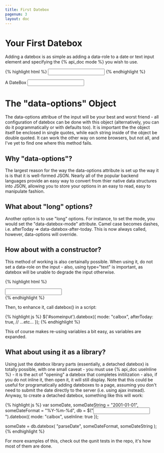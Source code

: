 ```yaml
---
title: First Datebox
pagenum: 3
layout: doc
---
```


# Your First Datebox

Adding a datebox is as simple as adding a data-role to a date or text input element
and specifying the {% api_doc mode %} you wish to use.

{% highlight html %}
<input type="text" data-role="datebox" data-options='{"mode":"calbox"}'>
{% endhighlight %}

<div class="from-group">
	<label for="in1">A DateBox</label>
	<input class="form-control" id="in1" type="text" data-role="datebox" data-options='{"mode":"calbox", "useInline":true}'>
</div>

		
# The "data-options" Object

The data-options attribue of the input will be your best and worst friend - all configuration
of datebox can be done with this object (alternatively, you can do it pogrammatically
or with defaults too).  It is important the the object itself be enclosed in single
quotes, while each string inside of the object be double quoted.  It can work the
other way on some browsers, but not all, and I've yet to find one where this method fails.

## Why "data-options"?

The largest reason for the way the data-options attribute is set up the way it is
 is that it is well-formed JSON. Nearly all of the popular backend languages provide
 an easy way to convert from thier native data structures into JSON, allowing you
 to store your options in an easy to read, easy to manipulate fashion.

## What about "long" options?

Another option is to use "long" options.  For instance, to set the mode, you would
set the "data-datebox-mode" attribute. Camel case becomes dashes, i.e. afterToday
=> data-datebox-after-today. This is now always called, however, data-options will override.

## How about with a constructor?

This method of working is also certainally possible.  When using it, do not set a data-role on the 
input - also, using type="text" is important, as datebox will be unable to degrade the input 
otherwise.

{% highlight html %}
<div><input id="someinput" type="text"></div>
{% endhighlight %}

Then, to enhance it, call datebox() in a script:

{% highlight js %}
$('#someinput').datebox({
    mode: "calbox",
    afterToday: true,
    // ...etc...
});
{% endhighlight %}

This of course makes re-using variables a bit easy, as variables are expanded.

## What about using it as a library?

Using just the datebox library parts (essentially, a detached datebox) is totally possible, with one 
small caveat - you must use {% api_doc useInline %} - it is the act of "opening" a datebox that 
completes initilization - also, if you do not inline it, then open it, it will still display.  Note 
that this could be useful for programatically adding dateboxes to a page, assuming you don't need
to submit the date directly to the server (i.e. using ajax instead). Anyway, to create a detached 
datebox, something like this will work:

{% highlight js %}
var someDate,
    someDateString = "2001-01-01",
    someDateFormat = "%Y-%m-%d",
    db = $("<input>").datebox({
        mode: "calbox",
        useInline: true
    });

someDate = db.datebox( "parseDate", someDateFormat, someDateString );
{% endhighlight %}

For more examples of this, check out the qunit tests in the repo, it's how most of them are done.








